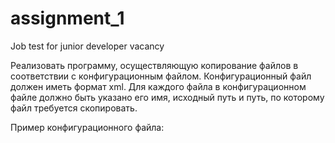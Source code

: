 # assignment_1
Job test for junior developer vacancy


Реализовать программу, осуществляющую копирование файлов в соответствии с
конфигурационным файлом. Конфигурационный файл должен иметь формат xml. Для
каждого файла в конфигурационном файле должно быть указано его имя, исходный путь и
путь, по которому файл требуется скопировать.

Пример конфигурационного файла:

<config>
  <file
    source_path="C:\Windows\system32"
    destination_path="C:\Program files"
    file_name="kernel32.dll"
  />
  <file
    source_path="/var/log"
    destination_path="/etc"
    file_name="server.log"
  />
</config>
